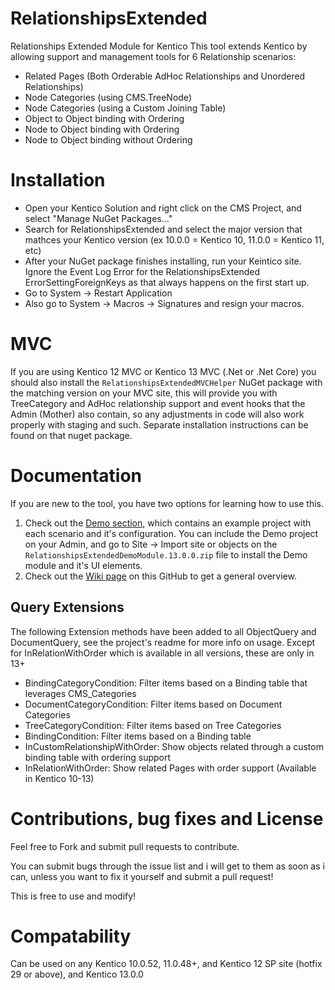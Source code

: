 
# RelationshipsExtended
Relationships Extended Module for Kentico
This tool extends Kentico by allowing support and management tools for 6 Relationship scenarios:

* Related Pages (Both Orderable AdHoc Relationships and Unordered Relationships)
* Node Categories (using CMS.TreeNode)
* Node Categories (using a Custom Joining Table)
* Object to Object binding with Ordering
* Node to Object binding with Ordering
* Node to Object binding without Ordering

# Installation
* Open your Kentico Solution and right click on the CMS Project, and select "Manage NuGet Packages..."
* Search for RelationshipsExtended and select the major version that mathces your Kentico version (ex 10.0.0 = Kentico 10, 11.0.0 = Kentico 11, etc)
* After your NuGet package finishes installing, run your Keintico site.  Ignore the Event Log Error for the RelationshipsExtended ErrorSettingForeignKeys as that always happens on the first start up.
* Go to System -> Restart Application
* Also go to System -> Macros -> Signatures and resign your macros.

# MVC
If you are using Kentico 12 MVC or Kentico 13 MVC (.Net or .Net Core) you should also install the `RelationshipsExtendedMVCHelper` NuGet package with the matching version on your MVC site, this will provide you with TreeCategory and AdHoc relationship support and event hooks that the Admin (Mother) also contain, so any adjustments in code will also work properly with staging and such.  Separate installation instructions can be found on that nuget package.

# Documentation
If you are new to the tool, you have two options for learning how to use this.

1. Check out the [Demo section](https://github.com/KenticoDevTrev/RelationshipsExtended/tree/master/Demo), which contains an example project with each scenario and it's configuration.  You can include the Demo project on your Admin, and go to Site -> Import site or objects on the `RelationshipsExtendedDemoModule.13.0.0.zip`  file to install the Demo module and it's UI elements.
2. Check out the [Wiki page](https://github.com/KenticoDevTrev/RelationshipsExtended/wiki/Relationships-Extended-Overview) on this GitHub to get a general overview.

## Query Extensions
The following Extension methods have been added to all ObjectQuery and DocumentQuery, see the project's readme for more info on usage.  Except for InRelationWithOrder which is available in all versions, these are only in 13+

* BindingCategoryCondition: Filter items based on a Binding table that leverages CMS_Categories
* DocumentCategoryCondition: Filter items based on Document Categories
* TreeCategoryCondition: Filter items based on Tree Categories
* BindingCondition: Filter items based on a Binding table
* InCustomRelationshipWithOrder: Show objects related through a custom binding table with ordering support
* InRelationWithOrder: Show related Pages with order support (Available in Kentico 10-13)

# Contributions, bug fixes and License
Feel free to Fork and submit pull requests to contribute.

You can submit bugs through the issue list and i will get to them as soon as i can, unless you want to fix it yourself and submit a pull request!

This is free to use and modify!

# Compatability
Can be used on any Kentico 10.0.52, 11.0.48+, and Kentico 12 SP site (hotfix 29 or above), and Kentico 13.0.0
